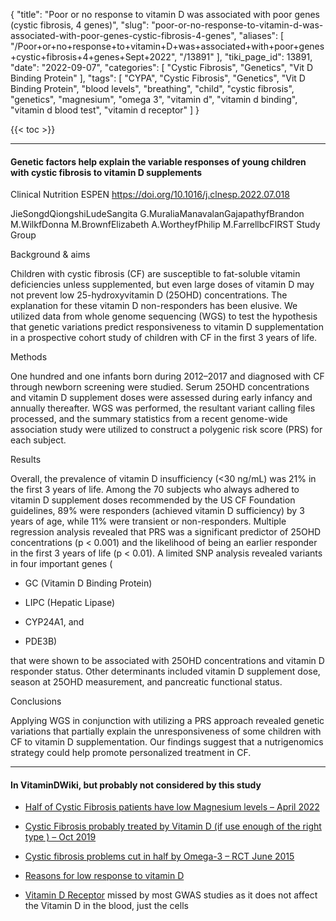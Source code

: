 {
    "title": "Poor or no response to vitamin D was associated with poor genes (cystic fibrosis, 4 genes)",
    "slug": "poor-or-no-response-to-vitamin-d-was-associated-with-poor-genes-cystic-fibrosis-4-genes",
    "aliases": [
        "/Poor+or+no+response+to+vitamin+D+was+associated+with+poor+genes+cystic+fibrosis+4+genes+Sept+2022",
        "/13891"
    ],
    "tiki_page_id": 13891,
    "date": "2022-09-07",
    "categories": [
        "Cystic Fibrosis",
        "Genetics",
        "Vit D Binding Protein"
    ],
    "tags": [
        "CYPA",
        "Cystic Fibrosis",
        "Genetics",
        "Vit D Binding Protein",
        "blood levels",
        "breathing",
        "child",
        "cystic fibrosis",
        "genetics",
        "magnesium",
        "omega 3",
        "vitamin d",
        "vitamin d binding",
        "vitamin d blood test",
        "vitamin d receptor"
    ]
}


{{< toc >}} 

---

#### Genetic factors help explain the variable responses of young children with cystic fibrosis to vitamin D supplements

Clinical Nutrition ESPEN https://doi.org/10.1016/j.clnesp.2022.07.018

JieSongdQiongshiLudeSangita G.MuraliaManavalanGajapathyfBrandon M.WilkfDonna M.BrownfElizabeth A.WortheyfPhilip M.FarrellbcFIRST Study Group

Background & aims

Children with cystic fibrosis (CF) are susceptible to fat-soluble vitamin deficiencies unless supplemented, but even large doses of vitamin D may not prevent low 25-hydroxyvitamin D (25OHD) concentrations. The explanation for these vitamin D non-responders has been elusive. We utilized data from whole genome sequencing (WGS) to test the hypothesis that genetic variations predict responsiveness to vitamin D supplementation in a prospective cohort study of children with CF in the first 3 years of life.

Methods

One hundred and one infants born during 2012–2017 and diagnosed with CF through newborn screening were studied. Serum 25OHD concentrations and vitamin D supplement doses were assessed during early infancy and annually thereafter. WGS was performed, the resultant variant calling files processed, and the summary statistics from a recent genome-wide association study were utilized to construct a polygenic risk score (PRS) for each subject.

Results

Overall, the prevalence of vitamin D insufficiency (<30 ng/mL) was 21% in the first 3 years of life. Among the 70 subjects who always adhered to vitamin D supplement doses recommended by the US CF Foundation guidelines, 89% were responders (achieved vitamin D sufficiency) by 3 years of age, while 11% were transient or non-responders. Multiple regression analysis revealed that PRS was a significant predictor of 25OHD concentrations (p < 0.001) and the likelihood of being an earlier responder in the first 3 years of life (p < 0.01). A limited SNP analysis revealed variants in four important genes (

* GC (Vitamin D Binding Protein)

* LIPC (Hepatic Lipase)

* CYP24A1, and 

* PDE3B) 

that were shown to be associated with 25OHD concentrations and vitamin D responder status. Other determinants included vitamin D supplement dose, season at 25OHD measurement, and pancreatic functional status.

Conclusions

Applying WGS in conjunction with utilizing a PRS approach revealed genetic variations that partially explain the unresponsiveness of some children with CF to vitamin D supplementation. Our findings suggest that a nutrigenomics strategy could help promote personalized treatment in CF.

---

#### In VitaminDWiki, but probably not considered by this study

* [Half of Cystic Fibrosis patients have low Magnesium levels – April 2022](/posts/half-of-cystic-fibrosis-patients-have-low-magnesium-levels) 

* [Cystic Fibrosis probably treated by Vitamin D (if use enough of the right type ) – Oct 2019](/posts/cystic-fibrosis-probably-treated-by-vitamin-d-if-use-enough-of-the-right-type)

* [Cystic fibrosis problems cut in half by Omega-3 – RCT June 2015](/posts/cystic-fibrosis-problems-cut-in-half-by-omega-3-rct)

* [Reasons for low response to vitamin D](/posts/reasons-for-low-response-to-vitamin-d)

* [Vitamin D Receptor](/posts/vitamin-d-receptor) missed by most GWAS studies as it does not affect the Vitamin D in the blood, just the cells